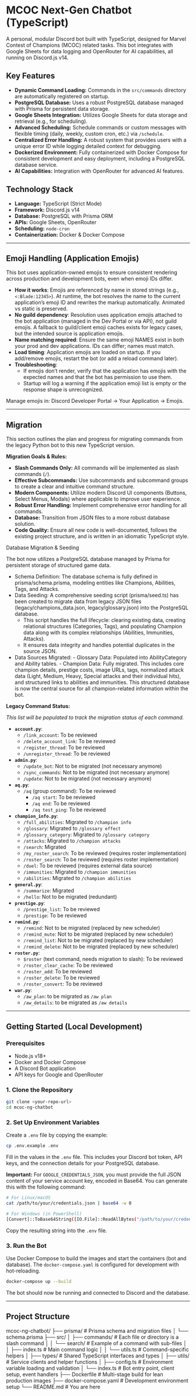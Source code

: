 # MCOC Next-Gen Chatbot (TypeScript)

A personal, modular Discord bot built with TypeScript, designed for Marvel Contest of Champions (MCOC) related tasks. This bot integrates with Google Sheets for data logging and OpenRouter for AI capabilities, all running on Discord.js v14.

## Key Features

- **Dynamic Command Loading:** Commands in the `src/commands` directory are automatically registered on startup.
- **PostgreSQL Database:** Uses a robust PostgreSQL database managed with Prisma for persistent data storage.
- **Google Sheets Integration:** Utilizes Google Sheets for data storage and retrieval (e.g., for scheduling).
- **Advanced Scheduling:** Schedule commands or custom messages with flexible timing (daily, weekly, custom cron, etc.) via `/schedule`.
- **Centralized Error Handling:** A robust system that provides users with a unique error ID while logging detailed context for debugging.
- **Dockerized Environment:** Fully containerized with Docker Compose for consistent development and easy deployment, including a PostgreSQL database service.
- **AI Capabilities:** Integration with OpenRouter for advanced AI features.

## Technology Stack

- **Language:** TypeScript (Strict Mode)
- **Framework:** Discord.js v14
- **Database:** PostgreSQL with Prisma ORM
- **APIs:** Google Sheets, OpenRouter
- **Scheduling:** `node-cron`
- **Containerization:** Docker & Docker Compose

---

## Emoji Handling (Application Emojis)

This bot uses application-owned emojis to ensure consistent rendering across production and development bots, even when emoji IDs differ.

- **How it works**: Emojis are referenced by name in stored strings (e.g., `<:Blade:12345>`). At runtime, the bot resolves the name to the current application’s emoji ID and rewrites the markup automatically. Animated vs static is preserved.
- **No guild dependency**: Resolution uses application emojis attached to the bot application (managed in the Dev Portal or via API), not guild emojis. A fallback to guild/client emoji caches exists for legacy cases, but the intended source is application emojis.
- **Name matching required**: Ensure the same emoji NAMES exist in both your prod and dev applications. IDs can differ; names must match.
- **Load timing**: Application emojis are loaded on startup. If you add/remove emojis, restart the bot (or add a reload command later).
- **Troubleshooting**:
  - If emojis don’t render, verify that the application has emojis with the expected names and that the bot has permission to use them.
  - Startup will log a warning if the application emoji list is empty or the response shape is unrecognized.

Manage emojis in: Discord Developer Portal → Your Application → Emojis.

---

## Migration

This section outlines the plan and progress for migrating commands from the legacy Python bot to this new TypeScript version.

**Migration Goals & Rules:**

- **Slash Commands Only:** All commands will be implemented as slash commands (`/`).
- **Effective Subcommands:** Use subcommands and subcommand groups to create a clear and intuitive command structure.
- **Modern Components:** Utilize modern Discord UI components (Buttons, Select Menus, Modals) where applicable to improve user experience.
- **Robust Error Handling:** Implement comprehensive error handling for all commands.
- **Database:** Transition from JSON files to a more robust database solution.
- **Code Quality:** Ensure all new code is well-documented, follows the existing project structure, and is written in an idiomatic TypeScript style.

Database Migration & Seeding

The bot now utilizes a PostgreSQL database managed by Prisma for persistent storage of structured game data.

- Schema Definition: The database schema is fully defined in prisma/schema.prisma, modeling entities like Champions, Abilities, Tags, and Attacks.
- Data Seeding: A comprehensive seeding script (prisma/seed.ts) has been created to migrate data from legacy JSON files (legacy/champions_data.json, legacy/glossary.json) into the PostgreSQL database.
  - This script handles the full lifecycle: clearing existing data, creating relational structures (Categories, Tags), and populating Champion data along with its complex relationships (Abilities, Immunities, Attacks).
  - It ensures data integrity and handles potential duplicates in the source JSON.
- Data Sources Migrated: - Glossary Data: Populated into AbilityCategory and Ability tables. - Champion Data: Fully migrated. This includes core champion details, prestige costs, image URLs, tags, normalized attack data (Light, Medium, Heavy, Special attacks and their individual hits), and structured links to abilities and immunities.
  This structured database is now the central source for all champion-related information within the bot.

**Legacy Command Status:**

_This list will be populated to track the migration status of each command._

- **`account.py`**:
  - `/link_account`: To be reviewed
  - `/delete_account_link`: To be reviewed
  - `/register_thread`: To be reviewed
  - `/unregister_thread`: To be reviewed
- **`admin.py`**:
  - `/update_bot`: Not to be migrated (not necessary anymore)
  - `/sync_commands`: Not to be migrated (not necessary anymore)
  - `/update`: Not to be migrated (not necessary anymore)
- **`aq.py`**:
  - `/aq` (group command): To be reviewed
    - `/aq start`: To be reviewed
    - `/aq end`: To be reviewed
    - `/aq test_ping`: To be reviewed
- **`champion_info.py`**:
  - `/full_abilities`: Migrated to `/champion info`
  - `/glossary`: Migrated to `/glossary effect`
  - `/glossary_category`: Migrated to `/glossary category`
  - `/attacks`: Migrated to `/champion attacks`
  - `/search`: Migrated
  - `/my_roster_search`: To be reviewed (requires roster implementation)
  - `/roster_search`: To be reviewed (requires roster implementation)
  - `/duel`: To be reviewed (requires external data source)
  - `/immunities`: Migrated to `/champion immunities`
  - `/abilities`: Migrated to `/champion abilities`
- **`general.py`**:
  - `/summarize`: Migrated
  - `/hello`: Not to be migrated (redundant)
- **`prestige.py`**:
  - `/prestige_list`: To be reviewed
  - `/prestige`: To be reviewed
- **`remind.py`**:
  - `/remind`: Not to be migrated (replaced by new scheduler)
  - `/remind_mute`: Not to be migrated (replaced by new scheduler)
  - `/remind_list`: Not to be migrated (replaced by new scheduler)
  - `/remind_delete`: Not to be migrated (replaced by new scheduler)
- **`roster.py`**:
  - `$roster` (text command, needs migration to slash): To be reviewed
  - `/roster_clear_cache`: To be reviewed
  - `/roster_add`: To be reviewed
  - `/roster_delete`: To be reviewed
  - `/roster_convert`: To be reviewed
- **`war.py`**:
  - `/aw_plan`: to be migrated as `/aw plan`
  - `/aw_details`: to be migrated as `/aw details`

---

## Getting Started (Local Development)

### Prerequisites

- Node.js v18+
- Docker and Docker Compose
- A Discord Bot application
- API keys for Google and OpenRouter

### 1. Clone the Repository

```bash
git clone <your-repo-url>
cd mcoc-ng-chatbot
```

### 2. Set Up Environment Variables

Create a `.env` file by copying the example:

```bash
cp .env.example .env
```

Fill in the values in the `.env` file. This includes your Discord bot token, API keys, and the connection details for your PostgreSQL database.

**Important:** For `GOOGLE_CREDENTIALS_JSON`, you must provide the full JSON content of your service account key, encoded in Base64. You can generate this with the following command:

```bash
# For Linux/macOS
cat /path/to/your/credentials.json | base64 -w 0

# For Windows (in PowerShell)
[Convert]::ToBase64String([IO.File]::ReadAllBytes("/path/to/your/credentials.json"))
```

Copy the resulting string into the `.env` file.

### 3. Run the Bot

Use Docker Compose to build the images and start the containers (bot and database). The `docker-compose.yaml` is configured for development with hot-reloading.

```bash
docker-compose up --build
```

The bot should now be running and connected to Discord and the database.

---

## Project Structure

mcoc-ng-chatbot/
├── prisma/ # Prisma schema and migration files
│ └── schema.prisma
├── src/
│ ├── commands/ # Each file or directory is a slash command
│ │ └── search/ # Example of a command with sub-files
│ │   ├── index.ts # Main command logic
│ │   └── utils.ts # Command-specific helpers
│ ├── types/ # Shared TypeScript interfaces and types
│ ├── utils/ # Service clients and helper functions
│ ├── config.ts # Environment variable loading and validation
│ └── index.ts # Bot entry point, client setup, event handlers
├── Dockerfile # Multi-stage build for lean production images
├── docker-compose.yaml # Development environment setup
└── README.md # You are here
